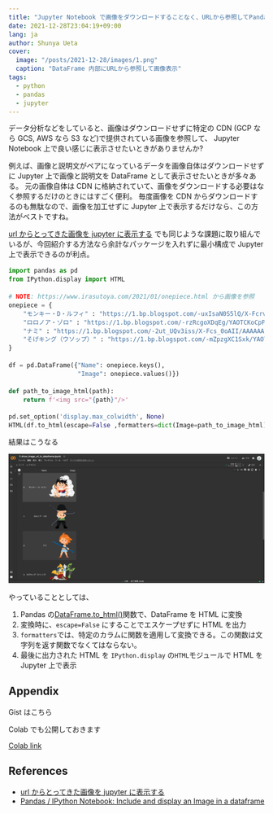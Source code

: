 ```yaml
---
title: "Jupyter Notebook で画像をダウンロードすることなく、URLから参照してPandas DataFrame内部に表示させる"
date: 2021-12-28T23:04:19+09:00
lang: ja
author: Shunya Ueta
cover:
  image: "/posts/2021-12-28/images/1.png"
  caption: "DataFrame 内部にURLから参照して画像表示"
tags:
  - python
  - pandas
  - jupyter
---
```


データ分析などをしていると、画像はダウンロードせずに特定の CDN (GCP なら GCS, AWS なら S3 など)で提供されている画像を参照して、 Jupyter Notebook 上で良い感じに表示させたいときがありませんか?

例えば、画像と説明文がペアになっているデータを画像自体はダウンロードせずに Jupyter 上で画像と説明文を DataFrame として表示させたいときが多々ある。
元の画像自体は CDN に格納されていて、画像をダウンロードする必要はなく参照するだけのときにはすごく便利。
毎度画像を CDN からダウンロードするのも無駄なので、画像を加工せずに Jupyter 上で表示するだけなら、この方法がベストですね。

[url からとってきた画像を jupyter に表示する](https://tsukin.hateblo.jp/entry/2020/04/08/162605) でも同じような課題に取り組んでいるが、今回紹介する方法なら余計なパッケージを入れずに最小構成で Jupyter 上で表示できるのが利点。

```python
import pandas as pd
from IPython.display import HTML

# NOTE: https://www.irasutoya.com/2021/01/onepiece.html から画像を参照
onepiece = {
    "モンキー・D・ルフィ" : "https://1.bp.blogspot.com/-uxIsaN0S5lQ/X-FcrvAAInI/AAAAAAABdD4/6uw_qNUh9dQrG0aUzIExybt84yTEmXOPwCNcBGAsYHQ/s200/onepiece01_luffy.png",
    "ロロノア・ゾロ" : "https://1.bp.blogspot.com/-rzRcgoXDqEg/YAOTCKoCpPI/AAAAAAABdOI/5Bl3_zhOxm07TUGzW8_83cXMOT9yy1VJwCNcBGAsYHQ/s200/onepiece02_zoro_bandana.png",
    "ナミ" : "https://1.bp.blogspot.com/-2ut_UQv3iss/X-Fcs_0oAII/AAAAAAABdD8/jrCZTd_xK-Y6CP1KwOtT_LpEpjp-1nvxgCNcBGAsYHQ/s200/onepiece03_nami.png",
    "そげキング（ウソップ）" : "https://1.bp.blogspot.com/-mZpzgXC1Sxk/YAOTCAKwWTI/AAAAAAABdOM/5B4hXli0KLU5N-BySHgjVbhZscKLSE-bQCNcBGAsYHQ/s200/onepiece04_usopp_sogeking.png",
}

df = pd.DataFrame({"Name": onepiece.keys(),
                   "Image": onepiece.values()})

def path_to_image_html(path):
    return f'<img src="{path}"/>'

pd.set_option('display.max_colwidth', None)
HTML(df.to_html(escape=False ,formatters=dict(Image=path_to_image_html)))
```

結果はこうなる

![Jupyter 上でDataFrame内部に画像が表示されている](/posts/2021-12-28/images/1.png)

やっていることとしては、

1. Pandas の[DataFrame.to_html()](https://pandas.pydata.org/docs/reference/api/pandas.DataFrame.to_html.html)関数で、DataFrame を HTML に変換
1. 変換時に、`escape=False` にすることでエスケープせずに HTML を出力
1. `formatters`では、特定のカラムに関数を適用して変換できる。この関数は文字列を返す関数でなくてはならない。
1. 最後に出力された HTML を `IPython.display` の`HTML`モジュールで HTML を Jupyter 上で表示

## Appendix

Gist はこちら

<script src="https://gist.github.com/hurutoriya/0ebd3b83be391948fdec11e2dbfe5c83.js"></script>

Colab でも公開しておきます

[Colab link](https://colab.research.google.com/drive/1ufdIjcElRjmOLeYOy2RplgqXxaHXOgau?usp=sharing)

## References

- [url からとってきた画像を jupyter に表示する](https://tsukin.hateblo.jp/entry/2020/04/08/162605)
- [Pandas / IPython Notebook: Include and display an Image in a dataframe](https://stackoverflow.com/questions/37365824/pandas-ipython-notebook-include-and-display-an-image-in-a-dataframe)
